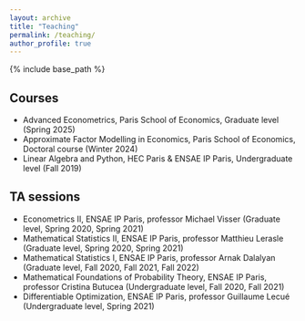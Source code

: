 ```yaml
---
layout: archive
title: "Teaching"
permalink: /teaching/
author_profile: true
---
```


{% include base_path %}

## Courses
- Advanced Econometrics, Paris School of Economics, Graduate level (Spring 2025)
- Approximate Factor Modelling in Economics, Paris School of Economics, Doctoral course (Winter 2024)
- Linear Algebra and Python, HEC Paris & ENSAE IP Paris, Undergraduate level (Fall 2019)

## TA sessions

- Econometrics II, ENSAE IP Paris, professor Michael Visser (Graduate level, Spring 2020, Spring 2021)
- Mathematical Statistics II, ENSAE IP Paris, professor Matthieu Lerasle (Graduate level, Spring 2020, Spring 2021)
- Mathematical Statistics I, ENSAE IP Paris, professor Arnak Dalalyan (Graduate level, Fall 2020, Fall 2021, Fall 2022)
- Mathematical Foundations of Probability Theory, ENSAE IP Paris, professor Cristina Butucea (Undergraduate level, Fall 2020, Fall 2021)
- Differentiable Optimization, ENSAE IP Paris, professor Guillaume Lecué (Undergraduate level, Spring 2021)
